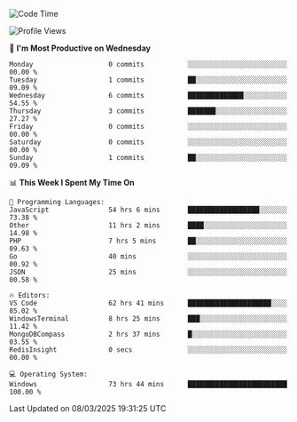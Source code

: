 <!--START_SECTION:waka-->
![Code Time](http://img.shields.io/badge/Code%20Time-4%2C319%20hrs%2022%20mins-blue)

![Profile Views](http://img.shields.io/badge/Profile%20Views-0-blue)

📅 **I'm Most Productive on Wednesday** 

```text
Monday                   0 commits           ░░░░░░░░░░░░░░░░░░░░░░░░░   00.00 % 
Tuesday                  1 commits           ██░░░░░░░░░░░░░░░░░░░░░░░   09.09 % 
Wednesday                6 commits           ██████████████░░░░░░░░░░░   54.55 % 
Thursday                 3 commits           ███████░░░░░░░░░░░░░░░░░░   27.27 % 
Friday                   0 commits           ░░░░░░░░░░░░░░░░░░░░░░░░░   00.00 % 
Saturday                 0 commits           ░░░░░░░░░░░░░░░░░░░░░░░░░   00.00 % 
Sunday                   1 commits           ██░░░░░░░░░░░░░░░░░░░░░░░   09.09 % 
```


📊 **This Week I Spent My Time On** 

```text
💬 Programming Languages: 
JavaScript               54 hrs 6 mins       ██████████████████░░░░░░░   73.38 % 
Other                    11 hrs 2 mins       ████░░░░░░░░░░░░░░░░░░░░░   14.98 % 
PHP                      7 hrs 5 mins        ██░░░░░░░░░░░░░░░░░░░░░░░   09.63 % 
Go                       40 mins             ░░░░░░░░░░░░░░░░░░░░░░░░░   00.92 % 
JSON                     25 mins             ░░░░░░░░░░░░░░░░░░░░░░░░░   00.58 % 

🔥 Editors: 
VS Code                  62 hrs 41 mins      █████████████████████░░░░   85.02 % 
WindowsTerminal          8 hrs 25 mins       ███░░░░░░░░░░░░░░░░░░░░░░   11.42 % 
MongoDBCompass           2 hrs 37 mins       █░░░░░░░░░░░░░░░░░░░░░░░░   03.55 % 
RedisInsight             0 secs              ░░░░░░░░░░░░░░░░░░░░░░░░░   00.00 % 

💻 Operating System: 
Windows                  73 hrs 44 mins      █████████████████████████   100.00 % 
```


 Last Updated on 08/03/2025 19:31:25 UTC
<!--END_SECTION:waka-->
